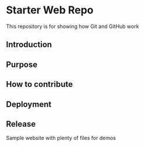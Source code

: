 # Starter Web Repo

This repository is for showing how Git and GitHub work

## Introduction
## Purpose
## How to contribute
## Deployment
## Release

Sample website with plenty of files for demos